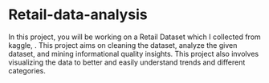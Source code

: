 # Retail-data-analysis
In this project, you will be working on a Retail Dataset which I collected from kaggle, . This project aims on cleaning the dataset, analyze the given dataset, and mining informational quality insights. This project also involves visualizing the data to better and easily understand trends and different categories.
